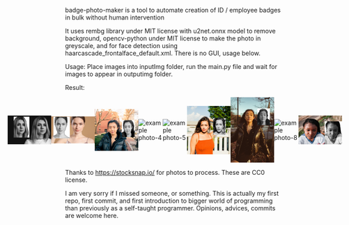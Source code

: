 badge-photo-maker is a tool to automate creation of ID / employee badges in bulk without human intervention

It uses rembg library under MIT license with u2net.onnx model to remove background, opencv-python under MIT license to make the photo in greyscale, and for face detection using haarcascade_frontalface_default.xml.
There is no GUI, usage below.

Usage:
Place images into inputImg folder, run the main.py file and wait for images to appear in outputimg folder.

Result:
<p style="display: flex;align-items: center;justify-content: center;">
  <img alt="example photo-1" src="https://github.com/GinaHanaMi/badge-photo-maker/blob/main/examples/StockSnap_DULMKZVVDC.jpg" width="100" />
  <img alt="example photo-2" src="https://github.com/GinaHanaMi/badge-photo-maker/blob/main/examples/StockSnap_FIP1AN4O4U.jpg" width="100" />
  <img alt="example photo-3" src="https://github.com/GinaHanaMi/badge-photo-maker/blob/main/examples/StockSnap_G4YYZSAXAT.jpg" width="100" />
  <img alt="example photo-4" src="https://github.com/GinaHanaMi/badge-photo-maker/blob/main/examples/StockSnap_H1DONX4WW2.jpg" width="100" />
  <img alt="example photo-5" src="https://github.com/GinaHanaMi/badge-photo-maker/blob/main/examples/StockSnap_LHZMZE0JL0.jpg" width="100" />
  <img alt="example photo-6" src="https://github.com/GinaHanaMi/badge-photo-maker/blob/main/examples/StockSnap_NCT0MAJ5LE.jpg" width="100" />
  <img alt="example photo-7" src="https://github.com/GinaHanaMi/badge-photo-maker/blob/main/examples/StockSnap_OLJZKBI4DD.jpg" width="100" />
  <img alt="example photo-8" src="https://github.com/GinaHanaMi/badge-photo-maker/blob/main/examples/StockSnap_QLQKAOHIUJ.jpg" width="100" />
  <img alt="example photo-9" src="https://github.com/GinaHanaMi/badge-photo-maker/blob/main/examples/StockSnap_QOA4RON0B0.jpg" width="100" />
</p>

Thanks to https://stocksnap.io/ for photos to process. These are CC0 license.

I am very sorry if I missed someone, or something. This is actually my first repo, first commit, and first introduction to bigger world of programming than previously as a self-taught programmer.
Opinions, advices, commits are welcome here.
